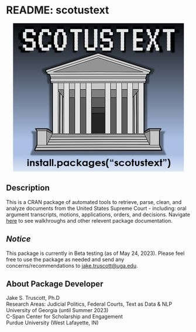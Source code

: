 # README: scotustext

<p align="center">
<img src= "https://github.com/JakeTruscott/scotustext/blob/d658fb53cb22d1304a9137154ece4434567eeb15/Misc/scotutext_coverimage.png"
</p>

## Description
This is a CRAN package of automated tools to retrieve, parse, clean, and analyze documents from the United States Supreme Court - including: oral argument transcripts, motions, applications, orders, and decisions. Navigate [here](https://github.com/JakeTruscott/scotustext/tree/04c9e25f162fd3202155184ca12c764acf79eb99/Walkthroughs) to see walkhroughs and other relevent package documentation.


## *Notice* 
This package is currently in Beta testing (as of May 24, 2023). Please feel free to use the package as needed and send any concerns/recommendations to jake.truscott@uga.edu. 

## About Package Developer
  
Jake S. Truscott, Ph.D <br>
Research Areas: Judicial Politics, Federal Courts, Text as Data & NLP <br>
University of Georgia (until Summer 2023) <br>
C-Span Center for Scholarship and Engagement <br>
Purdue University (West Lafayette, IN) <br>


